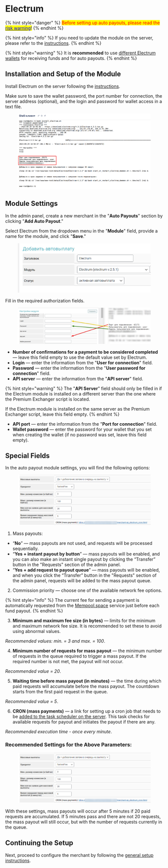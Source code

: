 # Electrum

{% hint style="danger" %}
<mark style="color:red;">Before setting up auto payouts, please read the</mark> [<mark style="color:blue;">risk warning</mark>](https://premium.gitbook.io/main/en/basic-settings/merchants-and-auto-payments/auto-payments/risk-warning)<mark style="color:blue;">!</mark>
{% endhint %}

{% hint style="info" %}
If you need to update the module on the server, please refer to the [instructions](https://premium.gitbook.io/main/en/en/basic-settings/faq/updating-script-files-on-the-server/how-to-update-files-on-the-server#merchant-and-auto-payout-modules).
{% endhint %}

{% hint style="warning" %}
It is **recommended** to use [different Electrum wallets](https://premium.gitbook.io/main/en/basic-settings/modul-electrum/ustanovka-i-nastroika-electrum/sozdanie-dopolnitelnogo-koshelka) for receiving funds and for auto payouts.
{% endhint %}

## Installation and Setup of the Module

Install Electrum on the server following the [instructions](https://premium.gitbook.io/main/en/basic-settings/modul-electrum/ustanovka-i-nastroika-electrum).

Make sure to save the wallet password, the port number for connection, the server address (optional), and the login and password for wallet access in a text file.

<figure><img src="../../../.gitbook/assets/image%20(1443)_eng.png" alt=""><figcaption></figcaption></figure>

## **Module Settings**

In the admin panel, create a new merchant in the "**Auto Payouts**" section by clicking "**Add Auto Payout**."

Select Electrum from the dropdown menu in the "**Module**" field, provide a name for the module, and click "**Save**."

<figure><img src="../../../.gitbook/assets/image%20(1447)_eng.png" alt="" width="509"><figcaption></figcaption></figure>

Fill in the required authorization fields.

<figure><img src="../../../.gitbook/assets/image%20(1448)_eng.png" alt=""><figcaption></figcaption></figure>

* **Number of confirmations for a payment to be considered completed** — leave this field empty to use the default value set by Electrum.
* **Login** — enter the information from the "**User for connection**" field.
* **Password** — enter the information from the "**User password for connection**" field.
* **API server** — enter the information from the "**API server**" field.

{% hint style="warning" %}
The "**API Server**" field should only be filled in if the Electrum module is installed on a different server than the one where the Premium Exchanger script is located.

If the Electrum module is installed on the same server as the Premium Exchanger script, leave this field empty.
{% endhint %}

* **API port** — enter the information from the "**Port for connection**" field.
* **Wallet password** — enter the password for your wallet that you set when creating the wallet (if no password was set, leave this field empty).

## Special Fields

In the auto payout module settings, you will find the following options:

<figure><img src="../../../.gitbook/assets/image%20(768)_eng.png" alt=""><figcaption></figcaption></figure>

1. Mass payouts:

* “**No**” — mass payouts are not used, and requests will be processed sequentially.
* “**Yes + instant payout by button**” — mass payouts will be enabled, and you can also make an instant single payout by clicking the “Transfer” button in the "Requests" section of the admin panel.
* “**Yes + add request to payout queue**” — mass payouts will be enabled, and when you click the “Transfer” button in the "Requests" section of the admin panel, requests will be added to the mass payout queue.

2. Commission priority — choose one of the available network fee options.

{% hint style="info" %}
The current fee for sending a payment is automatically requested from the [Mempool.space](https://mempool.space/api/v1/fees/recommended) service just before each fund payout.
{% endhint %}

3. **Minimum and maximum fee size (in bytes)** — limits for the minimum and maximum network fee size. It is recommended to set these to avoid using abnormal values.

&#x20; _Recommended values: min. = 3 and max. = 100_.

4. **Minimum number of requests for mass payout** — the minimum number of requests in the queue required to trigger a mass payout. If the required number is not met, the payout will not occur.

&#x20; _Recommended value = 20_.

5. **Waiting time before mass payout (in minutes)** — the time during which paid requests will accumulate before the mass payout. The countdown starts from the first paid request in the queue.

&#x20; _Recommended value = 5_.

6. **CRON (mass payments)** — a link for setting up a cron job that needs to be [added to the task scheduler on the server](https://premium.gitbook.io/main/en/basic-settings/faq/kak-sozdat-zadanie-cron-na-servere). This task checks for available requests for payout and initiates the payout if there are any.

&#x20; _Recommended execution time - once every minute_.

### Recommended Settings for the Above Parameters:

<figure><img src="../../../.gitbook/assets/image%20(1449)_eng.png" alt=""><figcaption></figcaption></figure>

With these settings, mass payouts will occur after 5 minutes if 20 paid requests are accumulated. If 5 minutes pass and there are not 20 requests, the mass payout will still occur, but with the number of requests currently in the queue.

## Continuing the Setup

Next, proceed to configure the merchant by following the [general setup instructions](https://premium.gitbook.io/main/en/basic-settings/merchants-and-auto-payments/auto-payments/obshie-nastroiki-merchantov-avtovyplat).
